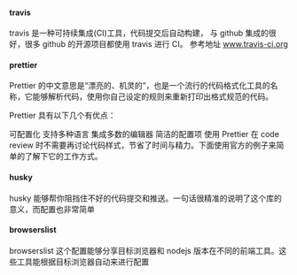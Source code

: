 #### travis

travis 是一种可持续集成(CI)工具，代码提交后自动构建，
与 github 集成的很好，很多 github 的开源项目都使用 travis 进行 CI。
参考地址 www.travis-ci.org

#### prettier

Prettier 的中文意思是“漂亮的、机灵的”，也是一个流行的代码格式化工具的名称，它能够解析代码，使用你自己设定的规则来重新打印出格式规范的代码。

Prettier 具有以下几个有优点：

可配置化
支持多种语言
集成多数的编辑器
简洁的配置项
使用 Prettier 在 code review 时不需要再讨论代码样式，节省了时间与精力。下面使用官方的例子来简单的了解下它的工作方式。

#### husky

husky 能够帮你阻挡住不好的代码提交和推送。一句话很精准的说明了这个库的意义，而配置也非常简单

#### browserslist

browserslist 这个配置能够分享目标浏览器和 nodejs 版本在不同的前端工具。这些工具能根据目标浏览器自动来进行配置

